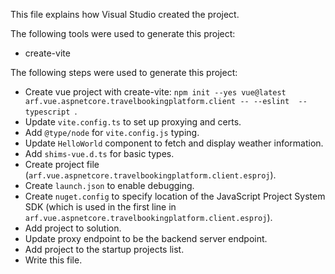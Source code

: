 This file explains how Visual Studio created the project.

The following tools were used to generate this project:
- create-vite

The following steps were used to generate this project:
- Create vue project with create-vite: `npm init --yes vue@latest arf.vue.aspnetcore.travelbookingplatform.client -- --eslint  --typescript `.
- Update `vite.config.ts` to set up proxying and certs.
- Add `@type/node` for `vite.config.js` typing.
- Update `HelloWorld` component to fetch and display weather information.
- Add `shims-vue.d.ts` for basic types.
- Create project file (`arf.vue.aspnetcore.travelbookingplatform.client.esproj`).
- Create `launch.json` to enable debugging.
- Create `nuget.config` to specify location of the JavaScript Project System SDK (which is used in the first line in `arf.vue.aspnetcore.travelbookingplatform.client.esproj`).
- Add project to solution.
- Update proxy endpoint to be the backend server endpoint.
- Add project to the startup projects list.
- Write this file.
